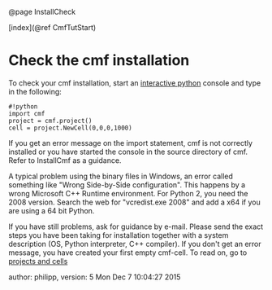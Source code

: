 @page InstallCheck

[index](@ref CmfTutStart)

# Check the cmf installation

To check your cmf installation, start an [interactive
python](RecommendedSoftwareEnvironment) console and type in the
following:

    #!python
    import cmf
    project = cmf.project()
    cell = project.NewCell(0,0,0,1000)

If you get an error message on the import statement, cmf is not
correctly installed or you have started the console in the source
directory of cmf. Refer to InstallCmf as a guidance.

A typical problem using the binary files in Windows, an error called
something like "Wrong Side-by-Side configuration". This happens by a
wrong Microsoft C++ Runtime environment. For Python 2, you need the 2008
version. Search the web for "vcredist.exe 2008" and add a x64 if you are
using a 64 bit Python.

If you have still problems, ask for guidance by e-mail. Please send the
exact steps you have been taking for installation together with a system
description (OS, Python interpreter, C++ compiler). If you don't get an
error message, you have created your first empty cmf-cell. To read on,
go to [projects and cells](DemoProject)

author: philipp, version: 5 Mon Dec 7 10:04:27 2015
